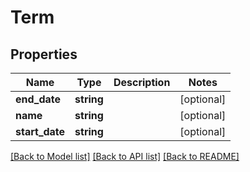 # Term

## Properties
Name | Type | Description | Notes
------------ | ------------- | ------------- | -------------
**end_date** | **string** |  | [optional] 
**name** | **string** |  | [optional] 
**start_date** | **string** |  | [optional] 

[[Back to Model list]](../README.md#documentation-for-models) [[Back to API list]](../README.md#documentation-for-api-endpoints) [[Back to README]](../README.md)


